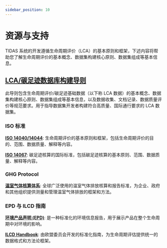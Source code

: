 ```yaml
---
sidebar_position: 10
---
```


# 资源与支持

TIDAS 系统的开发遵循生命周期评价（LCA）的基本原则和框架，下述内容将帮助您了解生命周期评价的基本概念、数据集构建核心原则、数据集组成等基本信息。

## [LCA/碳足迹数据库构建导则](https://www.carbonfootprint.network/docs/category/lca-database-guideline)

此导则包含生命周期评价/碳足迹基础数据（以下称 LCA 数据）的基本概念、数据集构建核心原则、数据集组成等基本信息，以及数据收集、文档记录、数据质量评价等规范要求。用于指导数据集开发者构建符合高质量、国际通行要求的 LCA 数据集。

### ISO 标准

**[ISO 14040/14044](https://www.iso.org/home.html)**: 生命周期评价的基本原则和框架，包括生命周期评价的目的、范围、数据质量、解释等内容。

**[ISO 14067](https://www.iso.org/home.html)**: 碳足迹核算的国际标准，包括碳足迹核算的基本原则、范围、数据质量、解释等内容。

### GHG Protocol

**[温室气体核算体系](https://ghgprotocol.org/standards-guidance)**: 全球广泛使用的温室气体排放核算和报告标准，为企业、政府和其他组织提供测量和管理温室气体排放的框架和方法。

### EPD 与 ILCD 指南

**[环境产品声明 (EPD)](https://www.environdec.com/home)**: 是一种标准化的环境信息报告，用于展示产品在整个生命周期中对环境的影响。

**[ILCD Handbook](https://eplca.jrc.ec.europa.eu/ilcd.html)**: 由欧盟委员会开发的标准化指南，为生命周期评估提供统一的数据格式和方法论框架。
